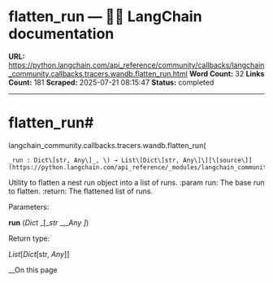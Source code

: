 # flatten_run — 🦜🔗 LangChain  documentation

**URL:** https://python.langchain.com/api_reference/community/callbacks/langchain_community.callbacks.tracers.wandb.flatten_run.html
**Word Count:** 32
**Links Count:** 181
**Scraped:** 2025-07-21 08:15:47
**Status:** completed

---

# flatten\_run\#

langchain\_community.callbacks.tracers.wandb.flatten\_run\(

    _run : Dict\[str, Any\]_, \) → List\[Dict\[str, Any\]\][\[source\]](https://python.langchain.com/api_reference/_modules/langchain_community/callbacks/tracers/wandb.html#flatten_run)\#     

Utility to flatten a nest run object into a list of runs. :param run: The base run to flatten. :return: The flattened list of runs.

Parameters:     

**run** \(_Dict_ _\[__str_ _,__Any_ _\]_\)

Return type:     

_List_\[_Dict_\[str, _Any_\]\]

__On this page